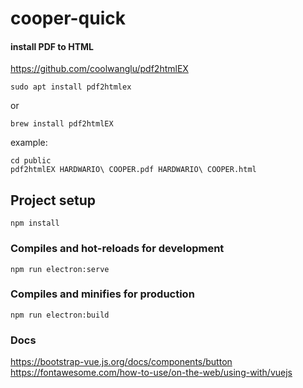 # cooper-quick

#### install PDF to HTML
https://github.com/coolwanglu/pdf2htmlEX
```
sudo apt install pdf2htmlex
```
or
```
brew install pdf2htmlEX
```
example:
```
cd public
pdf2htmlEX HARDWARIO\ COOPER.pdf HARDWARIO\ COOPER.html
```

## Project setup
```
npm install
```

### Compiles and hot-reloads for development
```
npm run electron:serve
```

### Compiles and minifies for production
```
npm run electron:build
```


### Docs

https://bootstrap-vue.js.org/docs/components/button
https://fontawesome.com/how-to-use/on-the-web/using-with/vuejs